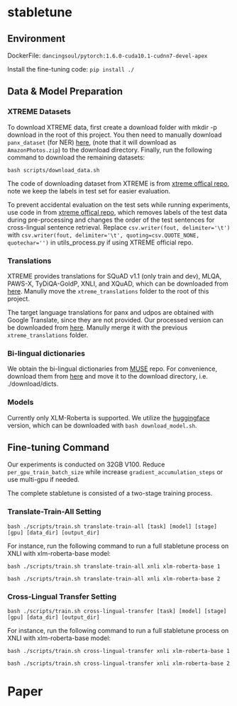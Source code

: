 # stabletune
## Environment

DockerFile: `dancingsoul/pytorch:1.6.0-cuda10.1-cudnn7-devel-apex`

Install the fine-tuning code: `pip install ./`

## Data & Model Preparation

### XTREME Datasets  

To download XTREME data, first create a download folder with mkdir -p download in the root of this project. 
You then need to manually download `panx_dataset` (for NER) [here][2], (note that it will download as `AmazonPhotos.zip`) to the download directory.
Finally, run the following command to download the remaining datasets:

`bash scripts/download_data.sh`

The code of downloading dataset from XTREME is from [xtreme offical repo][1], 
note we keep the labels in test set for easier evaluation.

To prevent accidental evaluation on the test sets while running experiments, use code in from [xtreme offical repo][1], which removes labels of the test data during pre-processing and changes the order of the test sentences for cross-lingual sentence retrieval. 
Replace `csv.writer(fout, delimiter='\t')` with `csv.writer(fout, delimiter='\t', quoting=csv.QUOTE_NONE, quotechar='')` in utils_process.py if using XTREME official repo.
### Translations

XTREME provides translations for SQuAD v1.1 (only train and dev), MLQA, PAWS-X, TyDiQA-GoldP, XNLI, and XQuAD,
which can be downloaded from [here][3]. Manully move the `xtreme_translations` folder to the root of this project. 

The target language translations for panx and udpos are obtained with Google Translate, since they are not provided.
Our processed version can be downloaded from [here][4]. Manully merge it with the previous `xtreme_translations` folder.

### Bi-lingual dictionaries

We obtain the bi-lingual dictionaries from [MUSE][6] repo.
For convenience, download them from [here][7] and move it to the download directory, i.e. ./download/dicts.

### Models
Currently only XLM-Roberta is supported. We utilize the [huggingface][5] version, which can be downloaded with `bash download_model.sh`.



## Fine-tuning Command

Our experiments is conducted on 32GB V100. 
Reduce `per_gpu_train_batch_size` while increase `gradient_accumulation_steps` or use multi-gpu if needed.

The complete stabletune is consisted of a two-stage training process.

### Translate-Train-All Setting

`bash ./scripts/train.sh translate-train-all [task] [model] [stage] [gpu] [data_dir] [output_dir]`

For instance, run the following command to run a full stabletune process on XNLI with xlm-roberta-base model:

`bash ./scripts/train.sh translate-train-all xnli xlm-roberta-base 1`

`bash ./scripts/train.sh translate-train-all xnli xlm-roberta-base 2`

### Cross-Lingual Transfer Setting

`bash ./scripts/train.sh cross-lingual-transfer [task] [model] [stage] [gpu] [data_dir] [output_dir]`

For instance, run the following command to run a full stabletune process on XNLI with xlm-roberta-base model:

`bash ./scripts/train.sh cross-lingual-transfer xnli xlm-roberta-base 1`

`bash ./scripts/train.sh cross-lingual-transfer xnli xlm-roberta-base 2`

# Paper

[1]: https://github.com/google-research/xtreme
[2]: https://www.amazon.com/clouddrive/share/d3KGCRCIYwhKJF0H3eWA26hjg2ZCRhjpEQtDL70FSBN?_encoding=UTF8&%2AVersion%2A=1&%2Aentries%2A=0&mgh=1
[3]: https://console.cloud.google.com/storage/browser/xtreme_translations
[4]: https://drive.google.com/drive/folders/1Rdbc0Us_4I5MpRCwLASxBwqSW8_dlF87?usp=sharing
[5]: https://github.com/huggingface/transformers/
[6]: https://github.com/facebookresearch/MUSE
[7]: https://drive.google.com/drive/folders/1k9rQinwUXicglA5oyzo9xtgqiuUVDkjT?usp=sharing